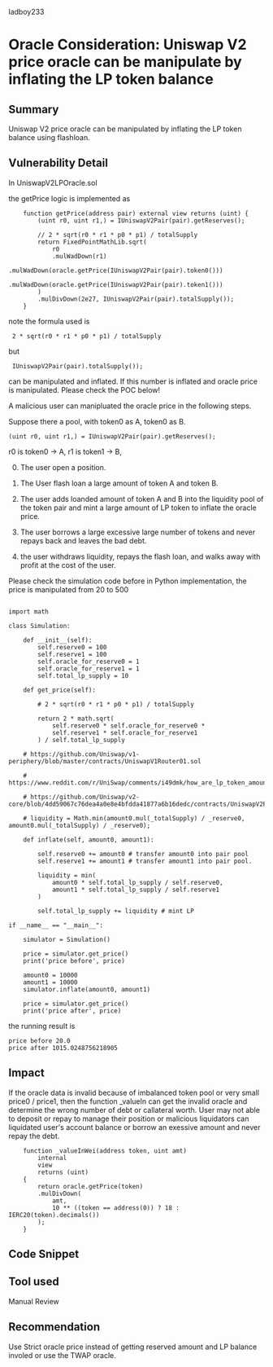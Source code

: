 ladboy233
# Oracle Consideration: Uniswap V2 price oracle can be manipulate by inflating the LP token balance

## Summary

Uniswap V2 price oracle can be manipulated by inflating the LP token balance using flashloan.

## Vulnerability Detail

In UniswapV2LPOracle.sol

the getPrice logic is implemented as

```
    function getPrice(address pair) external view returns (uint) {
        (uint r0, uint r1,) = IUniswapV2Pair(pair).getReserves();

        // 2 * sqrt(r0 * r1 * p0 * p1) / totalSupply
        return FixedPointMathLib.sqrt(
            r0
            .mulWadDown(r1)
            .mulWadDown(oracle.getPrice(IUniswapV2Pair(pair).token0()))
            .mulWadDown(oracle.getPrice(IUniswapV2Pair(pair).token1()))
        )
        .mulDivDown(2e27, IUniswapV2Pair(pair).totalSupply());
    }
```

note the formula used is

```
 2 * sqrt(r0 * r1 * p0 * p1) / totalSupply
```

but

```
 IUniswapV2Pair(pair).totalSupply());
```

can be manipulated and inflated. If this number is inflated and oracle price is manipulated. Please check the POC below!

A malicious user can manipluated the oracle price in the following steps.

Suppose there a pool, with token0 as A, token0 as B.

```
(uint r0, uint r1,) = IUniswapV2Pair(pair).getReserves();
```

r0 is token0 -> A,
r1 is token1 -> B,

0. The user open a position.

1. The User flash loan a large amount of token A and token B.

2. The user adds loanded amount of token A and B into the liquidity pool of the token pair and mint a large amount of LP token to inflate the oracle price.

3. The user borrows a large excessive large number of tokens and never repays back and leaves the bad debt.

4. the user withdraws liquidity, repays the flash loan, and walks away with profit at the cost of the user.

Please check the simulation code before in Python implementation, the price is manipulated from 20 to 500

```

import math

class Simulation:

    def __init__(self):
        self.reserve0 = 100
        self.reserve1 = 100
        self.oracle_for_reserve0 = 1
        self.oracle_for_reserve1 = 1
        self.total_lp_supply = 10

    def get_price(self):

        # 2 * sqrt(r0 * r1 * p0 * p1) / totalSupply

        return 2 * math.sqrt(
            self.reserve0 * self.oracle_for_reserve0 *
            self.reserve1 * self.oracle_for_reserve1
        ) / self.total_lp_supply

    # https://github.com/Uniswap/v1-periphery/blob/master/contracts/UniswapV1Router01.sol

    # https://www.reddit.com/r/UniSwap/comments/i49dmk/how_are_lp_token_amounts_calculated/

    # https://github.com/Uniswap/v2-core/blob/4dd59067c76dea4a0e8e4bfdda41877a6b16dedc/contracts/UniswapV2Pair.sol#L123

    # liquidity = Math.min(amount0.mul(_totalSupply) / _reserve0, amount0.mul(_totalSupply) / _reserve0);

    def inflate(self, amount0, amount1):

        self.reserve0 += amount0 # transfer amount0 into pair pool
        self.reserve1 += amount1 # transfer amount1 into pair pool.

        liquidity = min(
            amount0 * self.total_lp_supply / self.reserve0,
            amount1 * self.total_lp_supply / self.reserve1
        )

        self.total_lp_supply += liquidity # mint LP

if __name__ == "__main__":

    simulator = Simulation()

    price = simulator.get_price()
    print('price before', price)

    amount0 = 10000
    amount1 = 10000
    simulator.inflate(amount0, amount1)

    price = simulator.get_price()
    print('price after', price)
```

the running result is

```
price before 20.0
price after 1015.0248756218905
```

## Impact

If the oracle data is invalid because of imbalanced token pool or very small price0 / price1, then the function _valueIn can get the invalid oracle and determine the wrong number of debt or callateral worth. User may not able to deposit or repay to manage their position or malicious liquidators can liquidated user's account balance or borrow an exessive amount and never repay the debt.

```
    function _valueInWei(address token, uint amt)
        internal
        view
        returns (uint)
    {
        return oracle.getPrice(token)
        .mulDivDown(
            amt,
            10 ** ((token == address(0)) ? 18 : IERC20(token).decimals())
        );
    }
```

## Code Snippet

## Tool used

Manual Review

## Recommendation

Use Strict oracle price instead of getting reserved amount and LP balance involed or use the TWAP oracle.
